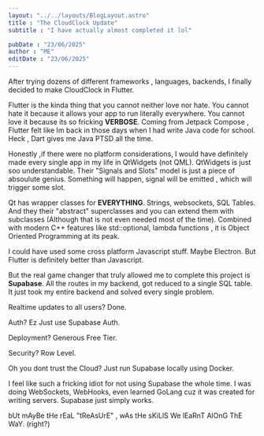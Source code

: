 ```yaml
---
layout: "../../layouts/BlogLayout.astro"
title : "The CloudClock Update"
subtitle : "I have actually almost completed it lol"

pubDate : "23/06/2025"
author : "ME"
editDate : "23/06/2025"
---
```

After trying dozens of different frameworks , languages, backends, I finally decided to make CloudClock in Flutter.

Flutter is the kinda thing that you cannot neither love nor hate.
You cannot hate it because it allows your app to run literally everywhere.
You cannot love it because its so fricking **VERBOSE**. Coming from Jetpack Compose , Flutter felt
like Im back in those days when I had write Java code for school. Heck , Dart gives me Java PTSD
all the time. 

Honestly ,if there were no platform considerations, 
I would have definitely made every single app in my life in QtWidgets (not QML).
QtWidgets is just soo understandable. Their "Signals and Slots" model is just a piece of absoulute genius.
Something will happen, signal will be emitted , which will trigger some slot.

Qt has wrapper classes for **EVERYTHING**. Strings, websockets, SQL Tables. And they their
"abstract" superclasses and you can extend them with subclasses (Although that is not even needed most of the time).
Combined with modern C++ features like std::optional, lambda functions , it is Object Oriented Programming at its peak.

I could have used some cross platform Javascript stuff. Maybe Electron. But Flutter is definitely
better than Javascript.

But the real game changer that truly allowed me to complete this project is **Supabase**.
All the routes in my backend, got reduced to a single SQL table. It just took my entire backend and solved every single problem.

Realtime updates to all users? Done. 

Auth? Ez Just use Supabase Auth.

Deployment? Generous Free Tier.

Security? Row Level.

Oh you dont trust the Cloud? Just run Supabase locally using Docker.

I feel like such a fricking idiot for not using Supabase the whole time. I was doing WebSockets,
WebHooks, even learned GoLang cuz it was created for writing servers. Supabase just simply works.

bUt mAyBe tHe rEaL "tReAsUrE" , wAs tHe sKiLlS We lEaRnT AlOnG ThE WaY. (right?)

